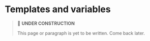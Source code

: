 # Templates and variables

> 🚧 **UNDER CONSTRUCTION**
>
> This page or paragraph is yet to be written. Come back later.